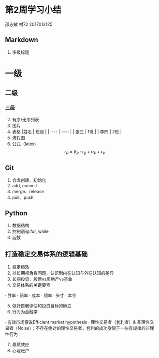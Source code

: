 # 第2周学习小结
邵志敏 材72 2017012125
## Markdown
1. 多级标题
# 一级
## 二级
### 三级
2. 有序/无序列表
3. 图片
![]()
4. 表格
|姓名  | 班级  |
| :--- | ---- |
| 张三 | 1班  |
| 李四 |  2班  |
5. 流程图
6. 公式（latex)
$$
r_P = \beta_P \cdot r_B + \alpha_P +\epsilon_P
$$

## Git
1. 仓库创建、初始化
2. add, commit 
3. merge、release
4. pull、push

## Python
1. 数据结构
2. 控制语句:for, while
3. 函数

## 打造稳定交易体系的逻辑基础
1. 稳定绩效
2. 以长期视角看问题，认识到内在认知与外在认知的差异
3. 长期投资，股票vs房地产vs基金
4. 交易体系的关键要素

· 胜率
· 赔率
· 成本
· 频率
· 头寸
· 本金

5. 做好自我评估和投资目标的确立
6. 行为为金融学

· 有效市场假说Efficient market hypothesis
· 理性交易者（套利者）& 非理性交易者（Noise）：不存在绝对的理性交易者，套利的成功受限于一些有规律的非理性行为

7. 禀赋效应
8. 心理账户
